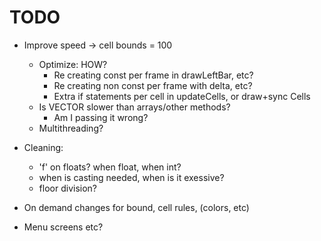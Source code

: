 # TODO

- Improve speed -> cell bounds = 100
    - Optimize: HOW?
        - Re creating const per frame in drawLeftBar, etc?
        - Re creating non const per frame with delta, etc?
        - Extra if statements per cell in updateCells, or draw+sync Cells
    - Is VECTOR slower than arrays/other methods?
        - Am I passing it wrong?
    - Multithreading?

- Cleaning:
    - 'f' on floats? when float, when int?
    - when is casting needed, when is it exessive?
    - floor division?

- On demand changes for bound, cell rules, (colors, etc)
- Menu screens etc?